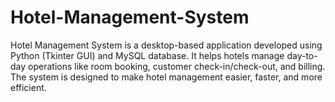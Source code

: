 # Hotel-Management-System
Hotel Management System is a desktop-based application developed using Python (Tkinter GUI) and MySQL database. It helps hotels manage day-to-day operations like room booking, customer check-in/check-out, and billing. The system is designed to make hotel management easier, faster, and more efficient.
